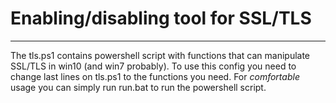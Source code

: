 # Enabling/disabling tool for SSL/TLS
---
The tls.ps1 contains powershell script with functions that can manipulate SSL/TLS in win10 (and win7 probably). To use this config you need to change last lines on tls.ps1 to the functions you need. For _comfortable_ usage you can simply run run.bat to run the powershell script.